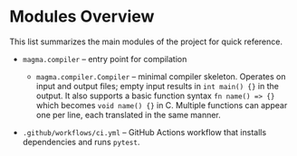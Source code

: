 # Modules Overview

This list summarizes the main modules of the project for quick reference.

- `magma.compiler` – entry point for compilation
  - `magma.compiler.Compiler` – minimal compiler skeleton. Operates on input and
    output files; empty input results in `int main() {}` in the output. It also
    supports a basic function syntax `fn name() => {}` which becomes
    `void name() {}` in C. Multiple functions can appear one per line, each
    translated in the same manner.

- `.github/workflows/ci.yml` – GitHub Actions workflow that installs dependencies and runs `pytest`.
